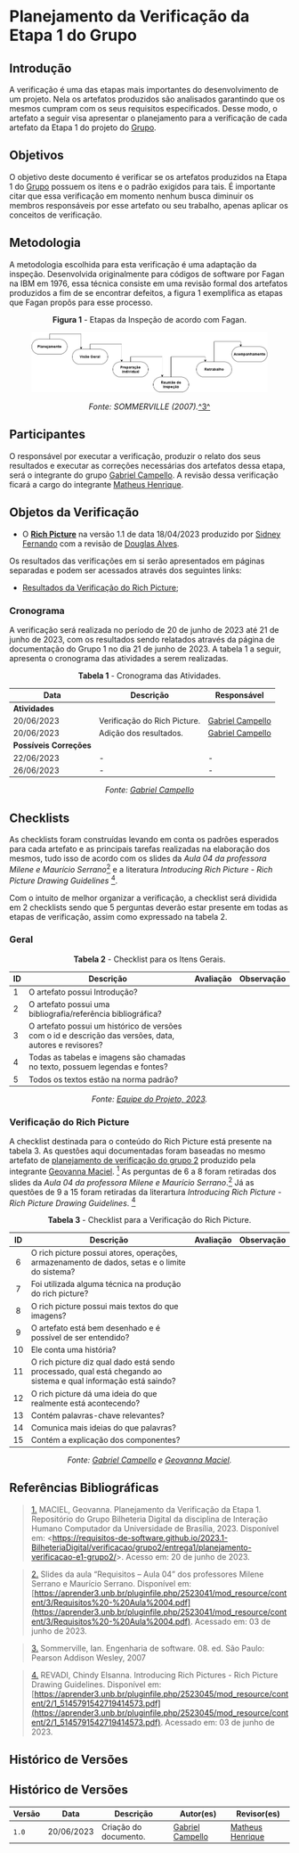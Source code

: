 # Planejamento da Verificação da Etapa 1 do Grupo

## Introdução

A verificação é uma das etapas mais importantes do desenvolvimento de um projeto. Nela os artefatos produzidos são analisados garantindo que os mesmos cumpram com os seus requisitos especificados. Desse modo, o artefato a seguir visa apresentar o planejamento para a verificação de cada artefato da Etapa 1 do projeto do [Grupo](https://github.com/Requisitos-de-Software/2023.1-BilheteriaDigital).

## Objetivos

O objetivo deste documento é verificar se os artefatos produzidos na Etapa 1 do [Grupo](https://github.com/Requisitos-de-Software/2023.1-BilheteriaDigital) possuem os itens e o padrão exigidos para tais. É importante citar que essa verificação em momento nenhum busca diminuir os membros responsáveis por esse artefato ou seu trabalho, apenas aplicar os conceitos de verificação.

## Metodologia

 A metodologia escolhida para esta verificação é uma adaptação da inspeção. Desenvolvida originalmente para códigos de software por Fagan na IBM em 1976, essa técnica consiste em uma revisão formal dos artefatos produzidos a fim de se encontrar defeitos, a figura 1 exemplifica as etapas que Fagan propôs para esse processo. 

<center>

**Figura 1** - Etapas da Inspeção de acordo com Fagan.

<figure markdown class="usecaseElement">

![inspecao-fagan](../../../assets/verificacao/inspecao-fagan.png)

</figure>

_Fonte: SOMMERVILLE (2007)._<a id="anchor_3" href="#REF3">^3^</a>
</center>

## Participantes

O responsável por executar a verificação, produzir o relato dos seus resultados e executar as correções necessárias dos artefatos dessa etapa, será o integrante do grupo [Gabriel Campello](https://github.com/G16C). A revisão dessa verificação ficará a cargo do integrante [Matheus Henrique](https://github.com/mathonaut).

## Objetos da Verificação

- O [**Rich Picture**](https://requisitos-de-software.github.io/2023.1-BilheteriaDigital/rastreabilidade/rich_picture/) na versão 1.1 de data 18/04/2023 produzido por [Sidney Fernando](https://github.com/nando3d3) com a revisão de [Douglas Alves](https://github.com/dougAlvs).

Os resultados das verificações em si serão apresentados em páginas separadas e podem ser acessados através dos seguintes links:

- [Resultados da Verificação do Rich Picture]();

### Cronograma

A verificação será realizada no período de 20 de junho de 2023 até 21 de junho de 2023, com os resultados sendo relatados através da página de documentação do Grupo 1 no dia 21 de junho de 2023. A tabela 1 a seguir, apresenta o cronograma das atividades a serem realizadas.

<center>

**Tabela 1** - Cronograma das Atividades.

| Data       | Descrição                                                                                                                   | Responsável                                      |
| ---------- | --------------------------------------------------------------------------------------------------------------------------- | ------------------------------------------------ |
|**Atividades**|||
| 20/06/2023 | Verificação do Rich Picture.  | [Gabriel Campello](https://github.com/G16C) |
| 20/06/2023 | Adição dos resultados. | [Gabriel Campello](https://github.com/G16C) |
| **Possíveis Correções** |   |  |
| 22/06/2023 | - | -|
|  26/06/2023|  - |  -|

_Fonte:  [Gabriel Campello](https://github.com/G16C)_

</center>

## Checklists

As checklists foram construídas levando em conta os padrões esperados para cada artefato e as principais tarefas realizadas na elaboração dos mesmos, tudo isso de acordo com os slides da _Aula 04 da professora Milene e Maurício Serrano_<a id=anchor_2 href="#REF2"><sup>2</sup></a> e a literatura _Introducing Rich Picture - Rich Picture Drawing Guidelines_ <a id=anchor_4 href="#REF4"><sup>4</sup></a>.

Com o intuito de melhor organizar a verificação, a checklist será dividida em 2 checklists sendo que 5 perguntas deverão estar presente em todas as etapas de verificação, assim como expressado na tabela 2. 

### Geral

<center>

**Tabela 2** - Checklist para os Itens Gerais.

| ID  | Descrição | Avaliação | Observação |
| --- | ------------------------------------------------------------------------------------------------------ | --------- | ----------- |
| 1   | O artefato possui Introdução?                                                                          |           |
| 2   | O artefato possui uma bibliografia/referência bibliográfica?                                           |           |
| 3   | O artefato possui um histórico de versões com o id e descrição das versões, data, autores e revisores? |           |
| 4   | Todas as tabelas e imagens são chamadas no texto, possuem legendas e fontes?                           |           |
| 5   | Todos os textos estão na norma padrão?                                                                 |           |

_Fonte: [Equipe do Projeto, 2023](https://requisitos-de-software.github.io/2023.1-BilheteriaDigital/#contribuidores)._

</center>

### Verificação do Rich Picture

A checklist destinada para o conteúdo do Rich Picture está presente na tabela 3. As questões aqui documentadas foram baseadas no mesmo artefato de [planejamento de verificação do grupo 2](https://requisitos-de-software.github.io/2023.1-BilheteriaDigital/verificacao/grupo2/entrega1/planejamento-verificacao-e1-grupo2/) produzido pela integrante [Geovanna Maciel](https://github.com/manuziny). <a id=anchor_1 href="#REF1"><sup>1</sup></a>  As perguntas de 6 a 8 foram retiradas dos slides da _Aula 04 da professora Milene e Maurício Serrano_.<a id=anchor_2 href="#REF2"><sup>2</sup></a> Já as questões de 9 a 15 foram retiradas da literartura _Introducing Rich Picture - Rich Picture Drawing Guidelines_. <a id=anchor_4 href="#REF4"><sup>4</sup></a>

<center>

**Tabela 3** - Checklist para a Verificação do Rich Picture.

| ID  | Descrição     | Avaliação |  Observação |
| :---: | --------------------------------------------------------------------------------------------------------------- | :---------: | ------------ |
| 6 | O rich picture possui atores, operações, armazenamento de dados, setas e o limite do sistema?  | | |
| 7 | Foi utilizada alguma técnica na produção do rich picture?| | |
| 8 | O rich picture possui mais textos do que imagens? | | |
| 9 | O artefato está bem desenhado e é possível de ser entendido? | | |
| 10 | Ele conta uma história?  | | |
| 11 | O rich picture diz qual dado está sendo processado, qual está chegando ao sistema e qual informação está saindo?   | | |
| 12 | O rich picture dá uma ideia do que realmente está acontecendo?  | | |
| 13 | Contém palavras-chave relevantes? | | |
| 14 | Comunica mais ideias do que palavras?  | | |
| 15 | Contém a explicação dos componentes?  | | |

_Fonte: [Gabriel Campello](https://github.com/G16C) e [Geovanna Maciel](https://github.com/manuziny)._

</center>


## Referências Bibliográficas


> <a id="REF1" href="#anchor_1">1.</a> MACIEL, Geovanna. Planejamento da Verificação da Etapa 1. Repositório do Grupo Bilheteria Digital da disciplina de Interação Humano Computador da Universidade de Brasília, 2023. Disponível em: <<https://requisitos-de-software.github.io/2023.1-BilheteriaDigital/verificacao/grupo2/entrega1/planejamento-verificacao-e1-grupo2/>>. Acesso em: 20 de junho de 2023.

> <a id="REF2" href="#anchor_2">2.</a> Slides da aula “Requisitos – Aula 04” dos professores Milene Serrano e Maurício Serrano. Disponível em: [https://aprender3.unb.br/pluginfile.php/2523041/mod_resource/content/3/Requisitos%20-%20Aula%2004.pdf](https://aprender3.unb.br/pluginfile.php/2523041/mod_resource/content/3/Requisitos%20-%20Aula%2004.pdf). Acessado em: 03 de junho de 2023.

> <a id="REF3" href="#anchor_3">3.</a> Sommerville, Ian. Engenharia de software. 08. ed. São Paulo: Pearson Addison Wesley, 2007

> <a id="REF4" href="#anchor_4">4.</a> REVADI, Chindy Elsanna. Introducing Rich Pictures - Rich Picture Drawing Guidelines. Disponível em: [https://aprender3.unb.br/pluginfile.php/2523045/mod_resource/content/2/1_5145791542719414573.pdf](https://aprender3.unb.br/pluginfile.php/2523045/mod_resource/content/2/1_5145791542719414573.pdf). Acessado em: 03 de junho de 2023.


## Histórico de Versões

## Histórico de Versões

| Versão | Data       | Descrição                                          | Autor(es)                                        | Revisor(es)                                    |
| ------ | ---------- | -------------------------------------------------- | ------------------------------------------------ | ---------------------------------------------- |
| `1.0`  | 20/06/2023 | Criação do documento.  | [Gabriel Campello](https://github.com/G16C)| [Matheus Henrique](https://github.com/mathonaut) |